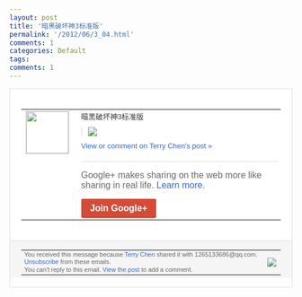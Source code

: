 ```yaml
---
layout: post
title: '暗黑破坏神3标准版'
permalink: '/2012/06/3_04.html'
comments: 1
categories: Default
tags: 
comments: 1
---
```

<div style="border:solid 1px #dfdfdf;color:#686868;font:13px Arial"><div style="background-color:#fff;padding:20px;"><table cellpadding="0" cellspacing="0"><tr><td style="padding-right:15px;vertical-align:top"><a href="https://plus.google.com/_/notifications/ngemlink?&amp;emid=CICUnJT0tLACFUci3godZDsAAA&amp;path=%2F108643996575278738906&amp;dt=1338824026691"><img height="75" src="https://lh3.googleusercontent.com/-KKRGTyJ5Bl0/AAAAAAAAAAI/AAAAAAAAEEY/jllxqER5dCk/s75-c-k-a/photo.jpg" style="border:solid 1px #cccccc;" width="75"/></a></td><td style="width:578px;color:#333;font:13px Arial;vertical-align:top;"><div style="padding-bottom:10px">暗黑破坏神3标准版</div><div style="margin-bottom:10px;padding-left:10px; border-left:2px solid #EAEAEA"><span style="margin-right:5px"><a href="https://plus.google.com/_/notifications/ngemlink?&amp;emid=CICUnJT0tLACFUci3godZDsAAA&amp;path=%2F108643996575278738906%2Fposts%2F1vtbPTjzHuF%3Fgpinv%3DAMIXal9UPVYmKWaFnoc-v2Uz2uCy4SDgTMCzOdHa8lbO1zo7IIqBiKJGfTBRdf5cGxgtsV0qQNAQMO1R9wksiVb6E2LpV4Ec4yijQlJlaG817lcTEALit3I&amp;dt=1338824026691" style="zSoyz;"><img border="0" src="https://lh3.googleusercontent.com/-vcojLsNwuMw/T8zSl51nSeI/AAAAAAAAJgU/4AmaYEEll6s/w160/QQ%25E6%258B%25BC%25E9%259F%25B3%25E6%2588%25AA%25E5%259B%25BE%25E6%259C%25AA%25E5%2591%25BD%25E5%2590%258D.png" style="max-height:200px;max-width:275px"/></a></span></div><a href="https://plus.google.com/_/notifications/ngemlink?&amp;emid=CICUnJT0tLACFUci3godZDsAAA&amp;path=%2F108643996575278738906%2Fposts%2F1vtbPTjzHuF%3Fgpinv%3DAMIXal9UPVYmKWaFnoc-v2Uz2uCy4SDgTMCzOdHa8lbO1zo7IIqBiKJGfTBRdf5cGxgtsV0qQNAQMO1R9wksiVb6E2LpV4Ec4yijQlJlaG817lcTEALit3I&amp;dt=1338824026691" style="color:#3366CC;text-decoration:none;">View or comment on Terry Chen's post »</a><div style="margin-top:20px;border-top:solid 1px #dfdfdf"><div style="padding:15px 0;color:#686868;font:16px Arial;">Google+ makes sharing on the web more like sharing in real life. <a href="http://www.google.com/+/learnmore/" style="color:#3366CC;text-decoration:none;">Learn more</a>.</div><a href="https://plus.google.com/_/notifications/ngemlink?&amp;emid=CICUnJT0tLACFUci3godZDsAAA&amp;path=%2F%3Fgpinv%3DAMIXal9UPVYmKWaFnoc-v2Uz2uCy4SDgTMCzOdHa8lbO1zo7IIqBiKJGfTBRdf5cGxgtsV0qQNAQMO1R9wksiVb6E2LpV4Ec4yijQlJlaG817lcTEALit3I&amp;dt=1338824026691" style="display:inline-block;padding:7px 15px;background-color:#d44b38; color:#fff;font-size:16px; font-weight:bold;border-radius:2px;border:solid 1px #c43b28; white-space:nowrap;text-decoration:none">Join Google+</a></div></td></tr></table></div><div style="border-top:solid 1px #dfdfdf;padding:0 20px; background-color:#f5f5f5"><table cellpadding="0" cellspacing="0" style="height:50px"><tbody><tr><td style="vertical-align:middle;width:100%; color:#636363;font:11px Arial; line-height:120%">You received this message because <a href="https://plus.google.com/_/notifications/ngemlink?&amp;emid=CICUnJT0tLACFUci3godZDsAAA&amp;path=%2F108643996575278738906%3Fgpinv%3DAMIXal9UPVYmKWaFnoc-v2Uz2uCy4SDgTMCzOdHa8lbO1zo7IIqBiKJGfTBRdf5cGxgtsV0qQNAQMO1R9wksiVb6E2LpV4Ec4yijQlJlaG817lcTEALit3I&amp;dt=1338824026691" style="color:#3366CC;text-decoration:none;">Terry Chen</a> shared it with 1265133686@qq.com. <a href="https://plus.google.com/_/notifications/ngemlink?&amp;emid=CICUnJT0tLACFUci3godZDsAAA&amp;path=%2F_%2Fnonplus%2Femailsettings%3Fgpinv%3DAMIXal9UPVYmKWaFnoc-v2Uz2uCy4SDgTMCzOdHa8lbO1zo7IIqBiKJGfTBRdf5cGxgtsV0qQNAQMO1R9wksiVb6E2LpV4Ec4yijQlJlaG817lcTEALit3I%26est%3DADH5u8U4fgpkGijrDxHVxaxeUMpLt7yg5CUU57EVen_HnrQqnDm6VBqtAgKYtQjJ0kxo-Vrs80GdhzE9P0d-EL4rEBUx8PE7WmlFJjYVJPbZmY_8-nmNOOT8IF2hfNu-igk_UfRmPIjP&amp;dt=1338824026691" style="color:#3366CC;text-decoration:none;">Unsubscribe</a> from these emails.<br/>You can't reply to this email. <a href="https://plus.google.com/_/notifications/ngemlink?&amp;emid=CICUnJT0tLACFUci3godZDsAAA&amp;path=%2F108643996575278738906%2Fposts%2F1vtbPTjzHuF%3Fgpinv%3DAMIXal9UPVYmKWaFnoc-v2Uz2uCy4SDgTMCzOdHa8lbO1zo7IIqBiKJGfTBRdf5cGxgtsV0qQNAQMO1R9wksiVb6E2LpV4Ec4yijQlJlaG817lcTEALit3I&amp;dt=1338824026691" style="color:#3366CC;text-decoration:none;">View the post</a> to add a comment.<br/></td><td><img src="https://ssl.gstatic.com/s2/oz/images/notifications/logo/google-plus-6617a72bb36cc548861652780c9e6ff1.png"/></td></tr></tbody></table></div></div>